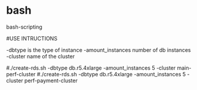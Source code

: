 # bash
bash-scripting

#USE INTRUCTIONS

-dbtype is the type of instance
-amount_instances number of db instances
-cluster name of the cluster

#./create-rds.sh -dbtype db.r5.4xlarge -amount_instances 5 -cluster main-perf-cluster
#./create-rds.sh -dbtype db.r5.4xlarge -amount_instances 5 -cluster perf-payment-cluster
